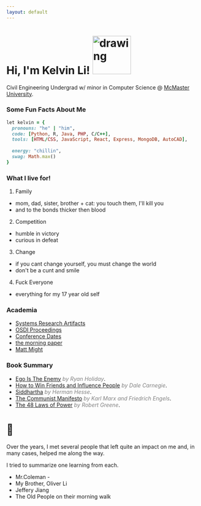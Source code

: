 ```yaml
---
layout: default
---
```

# Hi, I'm Kelvin Li! <img src="https://camo.githubusercontent.com/677c28f873078c7b9b53137bf32a695b9e9d8642c04c2525048fec71053d7305/68747470733a2f2f6d656469612e67697068792e636f6d2f6d656469612f6b425a32313279477a466178676b53494b572f67697068792e676966" alt="drawing" width="100"/>

Civil Engineering Undergrad w/ minor in Computer Science @ [McMaster University](https://www.mcmaster.ca/).

### Some Fun Facts About Me
```ruby
let kelvin = {
  pronouns: "he" | "him",
  code: [Python, R, Java, PHP, C/C++],
  tools: [HTML/CSS, JavaScript, React, Express, MongoDB, AutoCAD],
  
  energy: "chillin",
  swag: Math.max()
}
```

### What I live for!
1. Family
- mom, dad, sister, brother + cat: you touch them, I'll kill you 
- and to the bonds thicker then blood
2. Competition 
- humble in victory
- curious in defeat
3. Change
- if you cant change yourself, you must change the world
- don't be a cunt and smile
4. Fuck Everyone  
- everything for my 17 year old self

### Academia
- [Systems Research Artifacts](https://sysartifacts.github.io/)
- [OSDI Proceedings](https://www.usenix.org/publications/proceedings/OSDI)
- [Conference Dates](https://www.gsd.inesc-id.pt/~ler/conferencedates.html)
- [the morning paper](https://blog.acolyer.org/)
- [Matt Might](https://matt.might.net/articles/)

### Book Summary 
- [Ego Is The Enemy](C:\Users\likel\Desktop\blog\posts\ego-is-the-enemy)  <span style="color:grey">*by Ryan Holiday*</span>.
- [How to Win Friends and Influence People](C:\Users\likel\Desktop\blog\posts\ego-is-the-enemy)  <span style="color:grey">*by Dale Carnegie*</span>.
- [Siddhartha](https://p4lang.github.io/p4-spec/docs/P4-16-v1.2.1.html)  <span style="color:grey">*by Herman Hesse*</span>.
- [The Communist Manifesto](https://www.akkadia.org/drepper/dsohowto.pdf)  <span style="color:grey">*by Karl Marx and Friedrich Engels*</span>.
- [The 48 Laws of Power](https://arxiv.org/pdf/1406.5453.pdf)  <span style="color:grey">*by Robert Greene*</span>.

# :pray:
Over the years, I met several people that left quite an impact on me and, in many cases, helped me along the way.

I tried to summarize one learning from each.
- Mr.Coleman - 
- My Brother, Oliver Li
- Jeffery Jiang
- The Old People on their morning walk 
